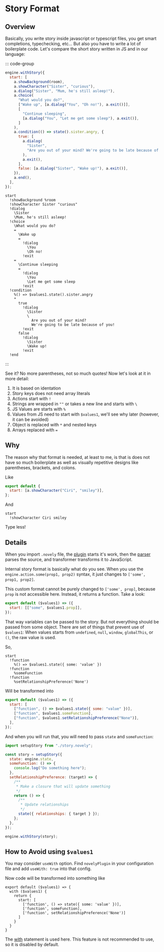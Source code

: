 # Story Format

## Overview

Basically, you write story inside javascript or typescript files, you get smart completions, typechecking, etc... But also you have to write a lot of boilerplate code. Let's compare the short story written in JS and in our language:

::: code-group

```js [story.js]
engine.withStory({
  start: [
    a.showBackground(room),
    a.showCharacter("Sister", "curious"),
    a.dialog("Sister", "Mum, he's still asleep!"),
    a.choice(
      "What would you do?",
      ["Wake up", [a.dialog("You", "Oh no!"), a.exit()]],
      [
        "Continue sleeping",
        [a.dialog("You", "Let me get some sleep"), a.exit()],
      ]
    ),
    a.condition(() => state().sister.angry, {
      true: [
        a.dialog(
          "Sister",
          "Are you out of your mind? We're going to be late because of you!"
        ),
        a.exit(),
      ],
      false: [a.dialog("Sister", "Wake up!"), a.exit()],
    }),
    a.end(),
  ],
});
```

```novely [story.novely]
start
  !showBackground %room
  !showCharacter Sister "curious"
  !dialog
    \Sister
    \Mum, he's still asleep!
  !choice
    \What would you do?
    =
      \Wake up
      =
        !dialog
          \You
          \Oh no!
        !exit
    =
      \Continue sleeping
      =
        !dialog
          \You
          \Let me get some sleep
        !exit
  !condition
    %() => $values1.state().sister.angry
    *
      true
        !dialog
          \Sister
          \
            Are you out of your mind?
            We're going to be late because of you!
        !exit
      false
        !dialog
          \Sister
          \Wake up!
        !exit
  !end
```

:::

See it? No more parentheses, not so much quotes! Now let's look at it in more detail:

1. It is based on identation
2. Story keys does not need array literals
3. Actions start with `!`
4. Strings are wrapped in `""` or takes a new line and starts with `\`
5. JS Values are starts with `%`
6. Values from JS need to start with `$values1`, we'll see why later (however, it can be avoided)
7. Object is replaced with `*` and nested keys
8. Arrays replaced with `=`

## Why

The reason why that format is needed, at least to me, is that is does not have so much boilerplate as well as visually repetitive designs like parentheses, brackets, and colons.

Like

```js
export default {
  start: [a.showCharacter("Ciri", "smiley")],
};
```

And

```novely
start
  !showCharacter Ciri smiley
```

Type less!

## Details

When you import `.novely` file, the [plugin](https://github.com/yhdgms1/novely/tree/main/packages/vite-plugin-nvl) starts it's work, then the [parser](https://github.com/yhdgms1/novely/tree/main/packages/parser) parses the source, and transformer transforms it to JavaScript.

Internal story format is basically what do you see. When you use the `engine.action.some(prop1, prop2)` syntax, it just changes to `['some', prop1, prop2]`.

This custom format cannot be purely changed to `['some', prop]`, because `prop` is not accessible here. Instead, it returns a function. Take a look:

```js
export default ($values1) => ({
  start: [["some", $values1.prop]],
});
```

That way variables can be passed to the story. But not everything should be passed from some object. There are set of things that prevent use of `$values1`: When values starts from `undefined`, `null`, `window`, `globalThis`, or `()`, the raw value is used.

So,

```novely
start
  !function
    %() => $values1.state({ some: 'value' })
  !function
    %someFunction
  !function
    %setRelationshipPreference('None')
```

Will be transformed into

```js
export default ($values1) => ({
  start: [
    ["function", () => $values1.state({ some: "value" })],
    ["function", $values1.someFunction],
    ["function", $values1.setRelationshipPreference("None")],
  ],
});
```

And when you will run that, you will need to pass `state` and `someFunction`:

```js
import setupStory from "./story.novely";

const story = setupStory({
  state: engine.state,
  someFunction: () => {
    console.log("Do something here");
  },
  setRelationshipPreference: (target) => {
    /**
     * Make a closure that will update something
     */
    return () => {
      /**
       * Update relationships
       */
      state({ relationships: { target } });
    };
  },
});

engine.withStory(story);
```

## How to Avoid using `$values1`

You may consider `useWith` option. Find `novelyPlugin` in your configuration file and add `useWith: true` into that config.

Now code will be transformed into something like

```js{2,10}
export default ($values1) => {
  with ($values1) {
    return {
      start: [
        ['function', () => state({ some: 'value' })],
        ['function', someFunction],
        ['function', setRelationshipPreference('None')]
      ]
    }
  }
}
```

The [with](https://developer.mozilla.org/en-US/docs/Web/JavaScript/Reference/Statements/with) statement is used here. This feature is not recommended to use, so it is disabled by default.
